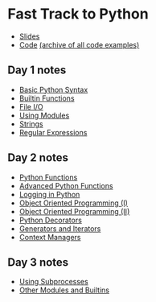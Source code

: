 # Fast Track to Python

- [Slides][slides]
- [Code][code] [(archive of all code examples)][archive]

## Day 1 notes

- [Basic Python Syntax][01-basic-syntax]
- [Builtin Functions][02-builtins]
- [File I/O][03-fileio]
- [Using Modules][04-modules]
- [Strings][05-strings]
- [Regular Expressions][06-regex]

## Day 2 notes

- [Python Functions][07-functions]
- [Advanced Python Functions][08-advanced-functions]
- [Logging in Python][09-logging]
- [Object Oriented Programming (I)][10-oop1]
- [Object Oriented Programming (II)][11-oop2]
- [Python Decorators][12-decorators]
- [Generators and Iterators][13-generators]
- [Context Managers][14-context]

## Day 3 notes
- [Using Subprocesses][17-subprocess]
- [Other Modules and Builtins][20-moremods]

[slides]: ./FastTrackToPython.pdf
[code]: ./code/fasttracktopython/
[archive]: ./code/CodeExamples.tar.gz
[01-basic-syntax]: ./01-BasicPythonSyntax.html
[02-builtins]: ./02-Builtins.html
[03-fileio]: ./03-FileIO.html
[04-modules]: ./04-UsingModules.html
[05-strings]: ./05-Strings.html
[06-regex]: ./06-Regex.html
[07-functions]: ./07-Functions.html
[08-advanced-functions]: ./08-AdvancedFunctions.html
[09-logging]: ./09-Logging.html
[10-oop1]: ./10-OOP1.html
[11-oop2]: ./11-OOP2.html
[12-decorators]: ./12-Decorators.html
[13-generators]: ./13-GeneratorsAndIterators.html
[14-context]: ./14-ContextManagers.html
[17-subprocess]: ./17-Subprocess.html
[20-moremods]: ./20-MoreModules.html
